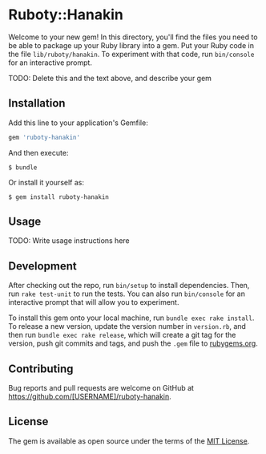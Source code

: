 # Ruboty::Hanakin

Welcome to your new gem! In this directory, you'll find the files you need to be able to package up your Ruby library into a gem. Put your Ruby code in the file `lib/ruboty/hanakin`. To experiment with that code, run `bin/console` for an interactive prompt.

TODO: Delete this and the text above, and describe your gem

## Installation

Add this line to your application's Gemfile:

```ruby
gem 'ruboty-hanakin'
```

And then execute:

    $ bundle

Or install it yourself as:

    $ gem install ruboty-hanakin

## Usage

TODO: Write usage instructions here

## Development

After checking out the repo, run `bin/setup` to install dependencies. Then, run `rake test-unit` to run the tests. You can also run `bin/console` for an interactive prompt that will allow you to experiment.

To install this gem onto your local machine, run `bundle exec rake install`. To release a new version, update the version number in `version.rb`, and then run `bundle exec rake release`, which will create a git tag for the version, push git commits and tags, and push the `.gem` file to [rubygems.org](https://rubygems.org).

## Contributing

Bug reports and pull requests are welcome on GitHub at https://github.com/[USERNAME]/ruboty-hanakin.


## License

The gem is available as open source under the terms of the [MIT License](http://opensource.org/licenses/MIT).

